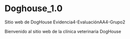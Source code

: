 # Doghouse_1.0
Sitio web de DogHouse Evidencia4-EvaluaciónAA4-Grupo2

Bienvenido al sitio web de la clínica veterinaria DogHouse
